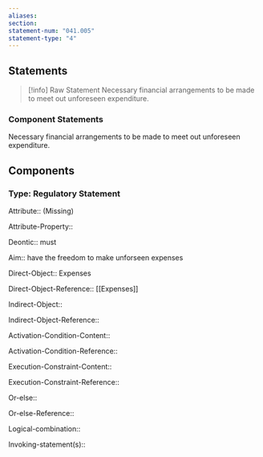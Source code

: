 ```yaml
---
aliases: 
section: 
statement-num: "041.005"
statement-type: "4"
---
```

## Statements 
> [!info] Raw Statement
> Necessary financial arrangements to be made to meet out unforeseen expenditure.  
> 

### Component Statements
Necessary financial arrangements to be made to meet out unforeseen expenditure.  
## Components
### Type: Regulatory Statement
Attribute:: (Missing) 

Attribute-Property::


Deontic:: must


Aim:: have the freedom to make unforseen expenses


Direct-Object:: Expenses

Direct-Object-Reference:: [[Expenses]]


Indirect-Object::

Indirect-Object-Reference:: 


Activation-Condition-Content::

Activation-Condition-Reference:: 


Execution-Constraint-Content::

Execution-Constraint-Reference:: 


Or-else::

Or-else-Reference:: 


Logical-combination::


Invoking-statement(s)::
